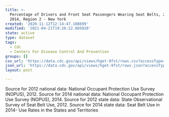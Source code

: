 ```yaml
---
title: >-
  Percentage of Drivers and Front Seat Passengers Wearing Seat Belts, 2012 &
  2014, Region 2 - New York
created: '2020-11-12T12:14:47.108699'
modified: '2021-04-21T19:26:22.685028'
state: active
type: dataset
tags:
  - Cdc
  - Centers For Disease Control And Prevention
groups: []
csv_url: 'https://data.cdc.gov/api/views/hget-9fst/rows.csv?accessType=DOWNLOAD'
json_url: 'https://data.cdc.gov/api/views/hget-9fst/rows.json?accessType=DOWNLOAD'
layout: post

---
```

Source for 2012 national data: National Occupant Protection Use Survey (NOPUS), 2012. Source for 2014 national data: National Occupant Protection Use Survey (NOPUS), 2014.  Source for 2012 state data: State Observational Survey of Seat Belt Use, 2012. Source for 2014 state data: Seat Belt Use in 2014- Use Rates in the States and Territories
